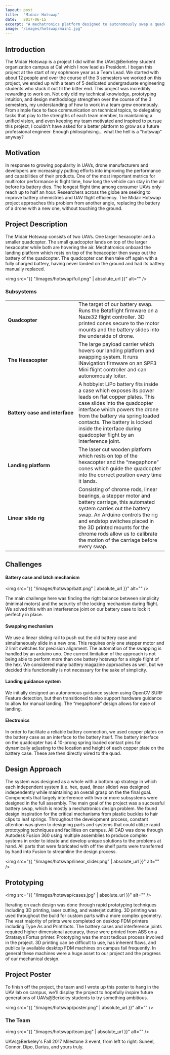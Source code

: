 ```yaml
---
layout: post
title:  "Midair Hotswap"
date:   2017-06-15
excerpt: "A mechatronics platform designed to autonomously swap a quadcopter's battery, without touching the ground."
image: "/images/hotswap/main1.jpg"
---
```


## Introduction

The Midair Hotswap is a project I did within the UAVs@Berkeley student organization campus at Cal which I now lead as President. I began this project at the start of my sophmore year as a Team Lead. We started with about 12 people and over the course of the 3 semesters we worked on this project, we ended up with a team of 5 dedicated undergraduate engineering students who stuck it out til the bitter end. This project was incredibly rewarding to work on. Not only did my technical knowledge, prototyping intuition, and design methodology strengthen over the course of the 3 semesters, my understanding of how to work in a team grew enormously. From simple face to face communication on technical topics, to delegating tasks that play to the strengths of each team member, to maintaining a unified vision, and even keeping my team motivated and inspired to pursue this project, I couldn't have asked for a better platform to grow as a future professional engineer. Enough philosiphising... what the hell is a "hotswap" anyway?

## Motivation

In response to growing popularity in UAVs, drone manufacturers and developers are increasingly putting efforts into improving the performance and capabilities of their products. One of the most important metrics for multirotor performance is flight time, how long the vehicle can stay in the air before its battery dies. The longest flight time among consumer UAVs only reach up to half an hour. Researchers across the globe are seeking to improve battery chemistries and UAV flight efficiency. The Midair Hotswap project approaches this problem from another angle, replacing the battery of a drone with a new one, without touching the ground.

## Project Description

The Midair Hotswap consists of two UAVs. One larger hexacopter and a smaller quadcopter. The small quadcopter lands on top of the larger hexacopter while both are hovering the air. Mechatronics onboard the landing platform which rests on top of the hexacopter then swap out the battery of the quadcopter. The quadcopter can then take off again with a fully charged battery, having never landed on the ground and had its battery manually replaced.

<span class="image main"><img src="{{ "/images/hotswap/full.png" | absolute_url }}" alt="" /></span>

### Subsystems

<div class="table-wrapper">
	<table>
		<tbody>
			<tr>
				<td nowrap><b>Quadcopter</b></td>
				<td>The target of our battery swap. Runs the Betaflight firmware on a Naze32 flight controller. 3D printed cones secure to the motor mounts and the battery slides into the underside of drone.</td>
			</tr>
			<tr>
				<td nowrap><b>The Hexacopter</b></td>
				<td>The large payload carrier which hovers our landing platform and swapping system. It runs iNavigation firmware on an SPF3 Mini flight controller and can autonomously loiter.</td>
			</tr>
			<tr>
				<td nowrap><b>Battery case and interface</b></td>
				<td>A hobbyist LiPo battery fits inside a case which exposes its power leads on flat copper plates. This case slides into the quadcopter interface which powers the drone from the battery via spring loaded contacts. The battery is locked inside the interface during quadcopter flight by an interference joint.</td>
			</tr>
			<tr>
				<td nowrap><b>Landing platform</b></td>
				<td>The laser cut wooden platform which rests on top of the hexacopter and the “megaphone” cones which guide the quadcopter into the correct position every time it lands.</td>
			</tr>
			<tr>
				<td nowrap><b>Linear slide rig</b></td>
				<td>Consisting of chrome rods, linear bearings, a stepper motor and battery carriage, this automated system carries out the battery swap. An Arduino controls the rig and endstop switches placed in the 3D printed mounts for the chrome rods allow us to calibrate the motion of the carriage before every swap.</td>
			</tr>
		</tbody>
	</table>
</div>

## Challenges

#### Battery case and latch mechanism

<span class="image right"><img src="{{ "/images/hotswap/batt.png" | absolute_url }}" alt="" /></span>

The main challenge here was finding the right balance between simplicity (minimal motors) and the security of the locking mechanism during flight. We solved this with an interference joint on our battery case to lock it perfectly in place.

#### Swapping mechanism
We use a linear sliding rail to push out the old battery case and simultaneously slide in a new one. This requires only one stepper motor and 2 limit switches for precision alignment. The automation of the swapping is handled by an arduino uno. One current limitation of the approach is not being able to perform more than one battery hotswap for a single flight of the hex. We considered many battery magazine approaches as well, but we decided this functionality is not necessary for the sake of simplicity. 

#### Landing guidance system
We initially designed an autonomous guidance system using OpenCV SURF Feature detection, but then transitioned to also support hardware guidance to allow for manual landing. The “megaphone” design allows for ease of landing.

#### Electronics
In order to facilitate a reliable battery connection, we used copper plates on the battery case as an interface to the battery itself. The battery interface on the quadcopter has 4 10-prong spring loaded contact pins for dynamically adjusting to the location and height of each copper plate on the battery case. These are then directly wired to the quad.

## Design Approach
The system was designed as a whole with a bottom up strategy in which each independent system (i.e. hex, quad, linear slider) was designed independently while maintaining an overall grasp on the the final goal. Components that largely interference with two or more subsystems were designed in the full assembly. The main goal of the project was a successful battery swap, which is mostly a mechatronics design problem. We found design inspiration for the critical mechanisms from plastic buckles to hair clips to leaf springs. Throughout the development process, constant attention was given to designing parts and systems that could utilize rapid prototyping techniques and facilities on campus. All CAD was done through Autodesk Fusion 360 using multiple assemblies to produce complex systems in order to ideate and develop unique solutions to the problems at hand. All parts that were fabricated with off the shelf parts were transferred by hand into Fusion to streamline the design process.

<span class="image main"><img src="{{ "/images/hotswap/linear_slider.png" | absolute_url }}" alt="" /></span>

## Prototyping

<span class="image left"><img src="{{ "/images/hotswap/cases.jpg" | absolute_url }}" alt="" /></span>

Iterating on each design was done through rapid prototyping techniques including 3D printing, laser cutting, and waterjet cutting. 3D printing was used throughout the build for custom parts with a more complex geometry. The vast majority of prints were completed on desktop FDM printers including Type As and Printrbots. The battery cases and interference joints required higher dimensional accuracy, those were printed from ABS on a Stratasys Fortus printer. Prototyping was the most tedious process involved in the project. 3D printing can be difficult to use, has inherent flaws, and publically available desktop FDM machines on campus fail frequently. In general these machines were a huge asset to our project and the progress of our mechanical design.

## Project Poster
To finish off the project, the team and I wrote up this poster to hang in the UAV lab on campus, we'll display the project to hopefully inspire future generations of UAVs@Berkeley students to try something ambitious.

<span class="image main"><img src="{{ "/images/hotswap/poster.png" | absolute_url }}" alt="" /></span>

### The Team

<span class="image main"><img src="{{ "/images/hotswap/team.jpg" | absolute_url }}" alt="" /></span>

UAVs@Berkeley's Fall 2017 Milestone 3 event, from left to right: Suneel, Connor, Dipo, Darius, and yours truly.


